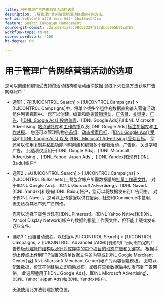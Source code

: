 ```yaml
---
title: 用于管理广告网络营销活动的选项
description: 了解管理广告网络营销活动数据的不同方法。
exl-id: be5c9a48-a87d-4cee-9884-2ba36ac5f2ca
feature: Search Campaign Management
source-git-commit: c2a1ce841a9dc99c57239f817dbd2065b91cdfb9
workflow-type: tm+mt
source-wordcount: '299'
ht-degree: 0%

---
```


# 用于管理广告网络营销活动的选项

您可以创建和编辑受支持的活动结构和活动组件数据
通过下列任意方法获取广告网络帐户：

* 选项1：在[!UICONTROL Search] > [!UICONTROL Campaigns] > [!UICONTROL Campaigns]中，将单个或多个组件的数据直接输入营销活动组件列表视图中。 您可以创建、编辑和删除[营销活动](/help/search-social-commerce/campaign-management/campaigns/campaign-manage.md)、[广告组](/help/search-social-commerce/campaign-management/campaigns/ad-group-manage.md)、[关键字](/help/search-social-commerce/campaign-management/campaigns/keyword-manage.md)、[广告](/help/search-social-commerce/campaign-management/campaigns/ad-manage.md)、[[!DNL Google Ads] 投放位置](/help/search-social-commerce/campaign-management/campaigns/placement-manage.md)、[!DNL Google Ads]和[!DNL Microsoft Advertising] [站点链接库](/help/search-social-commerce/campaign-management/campaigns/sitelink-extension-manage.md)和[工作总揽](/help/search-social-commerce/campaign-management/campaigns/sitelink-extension-associate.md)以及[!DNL Google Ads] [标注扩展库](/help/search-social-commerce/campaign-management/campaigns/callout-extension-manage.md)和[工作总揽](/help/search-social-commerce/campaign-management/campaigns/callout-extension-associate.md)。 您还可以管理购物[产品组](/help/search-social-commerce/campaign-management/campaigns/product-group-manage.md)、[动态搜索目标](/help/search-social-commerce/campaign-management/campaigns/dynamic-search-target-manage.md)、[[!DNL Google Ads] 受众](/help/search-social-commerce/campaign-management/campaigns/audience-about.md)和[[!DNL Google Ads] 以及 [!DNL Microsoft Advertising] 受众目标](/help/search-social-commerce/campaign-management/campaigns/audience-targets-manage.md)。 您还可以使用[复制并粘贴功能](/help/search-social-commerce/campaign-management/campaigns/copy-paste.md)同时创建和编辑多个促销活动、广告组、关键字和广告。 此选项仅适用于[!DNL Google Ads]、[!DNL Microsoft Advertising]、[!DNL Yahoo! Japan Ads]、[!DNL Yandex]和现有[!DNL Baidu]帐户*。

* 选项2：从[!UICONTROL Search] > [!UICONTROL Campaigns] > [!UICONTROL Bulksheets]上载包含帐户所需数据量的[批量工作表文件](/help/search-social-commerce/campaign-management/bulksheets/bulksheet-about.md)。 对于[!DNL Google Ads]、[!DNL Microsoft Advertising]、[!DNL Naver]、[!DNL Yandex]和现有[!DNL Baidu]帐户，您可以将数据发布到广告网络。 对于[!DNL Naver]，您可以上传数据以供在搜索、社交和Commerce中使用，但无法将其发布到广告网络。

  您可以选择下载包含现有[!DNL Pinterest]、[!DNL Yahoo Native]和[!DNL Yahoo! Display Network]帐户的数据的批量工作表文件，但不能上载或发布这些文件。

* 选项3：设置自动流程，以根据从[!UICONTROL Search] > [!UICONTROL Campaigns] > [!UICONTROL &#x200B; Advanced (ACM)]创建的广告网络特定的广告模板[创建帐户结构以及针对库存中的每个项目的动态广告和关键字](/help/search-social-commerce/campaign-management/inventory-feeds/inventory-feeds-about.md)。 根据手动上传或上传到FTP位置的清单数据文件的内容或[!DNL Google Merchant Center]或[!DNL Microsoft Merchant Center]帐户的内容创建模板。 您可以配置数据，使其在创建后立即自动发布，或者在查看数据后手动发布到广告网络。 此选项适用于[!DNL Google Ads]、[!DNL Microsoft Advertising]、[!DNL Yahoo! Japan Ads]和[!DNL Yandex]帐户。

  无法使用此方法创建投放位置。
